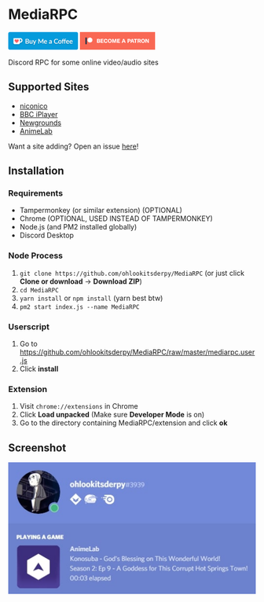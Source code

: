 # MediaRPC
<a href='https://ko-fi.com/ohlookitsderpy' target='_blank'><img height='36' style='border:0px;height:36px;' src='assets/kofi.png' border='0' alt='Buy Me a Coffee at ko-fi.com' /></a>
<a href='https://patreon.com/ohlookitsderpy' target='_blank'><img height='36' style='border:0px;height:36px;' src='assets/patreon.png' border='0' alt='Become a patron on patreon.com' /></a>

Discord RPC for some online video/audio sites

## Supported Sites
* [niconico](https://www.nicovideo.jp)
* [BBC iPlayer](https://www.bbc.co.uk/iplayer)
* [Newgrounds](https://www.newgrounds.com)
* [AnimeLab](https://www.animelab.com)

Want a site adding? Open an issue [here](https://github.com/ohlookitsderpy/MediaRPC/issues/new?assignees=&labels=enhancement&template=new-site.md&title=)!

## Installation 
### Requirements
* Tampermonkey (or similar extension) (OPTIONAL)
* Chrome (OPTIONAL, USED INSTEAD OF TAMPERMONKEY)
* Node.js (and PM2 installed globally)
* Discord Desktop

### Node Process
1. ``git clone https://github.com/ohlookitsderpy/MediaRPC`` (or just click **Clone or download** -> **Download ZIP**)
2. ``cd MediaRPC``
3. ``yarn install`` or ``npm install`` (yarn best btw)
4. ``pm2 start index.js --name MediaRPC``

### Userscript
1. Go to https://github.com/ohlookitsderpy/MediaRPC/raw/master/mediarpc.user.js
2. Click **install**

### Extension
1. Visit ``chrome://extensions`` in Chrome
2. Click **Load unpacked** (Make sure **Developer Mode** is on)
3. Go to the directory containing MediaRPC/extension and click **ok**

## Screenshot
<img src='assets/screenshot.jpg'>
